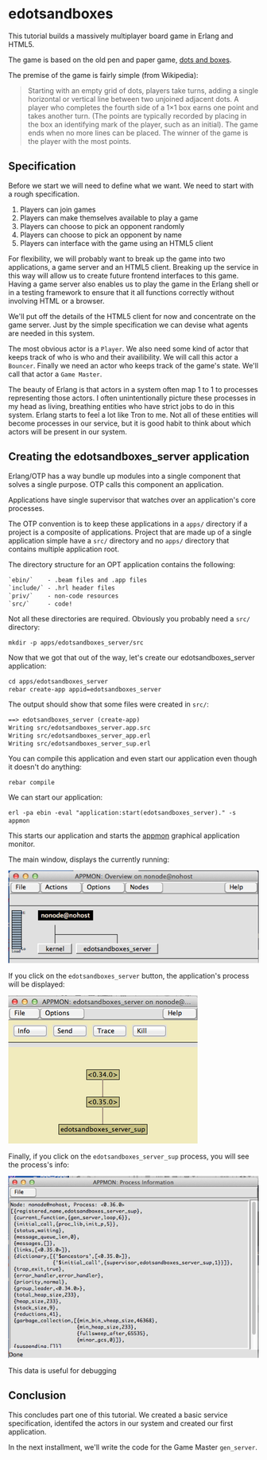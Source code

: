 # edotsandboxes

This tutorial builds a massively multiplayer board game in Erlang and
HTML5.

The game is based on the old pen and paper game, [dots and
boxes](http://en.wikipedia.org/wiki/Dots_and_Boxes).

The premise of the game is fairly simple (from Wikipedia):

> Starting with an empty grid of dots, players take turns, adding a
> single horizontal or vertical line between two unjoined adjacent
> dots. A player who completes the fourth side of a 1×1 box earns one
> point and takes another turn. (The points are typically recorded by
> placing in the box an identifying mark of the player, such as an
> initial). The game ends when no more lines can be placed. The winner
> of the game is the player with the most points.

## Specification

Before we start we will need to define what we want.  We need to start with
a rough specification.

 1. Players can join games
 2. Players can make themselves available to play a game
 2. Players can choose to pick an opponent randomly
 3. Players can choose to pick an opponent by name
 4. Players can interface with the game using an HTML5 client

For flexibility, we will probably want to break up the game into two 
applications, a game server and an HTML5 client.  Breaking up the
service in this way will allow us to create future frontend interfaces
to this game.  Having a game server also enables us to play the game
in the Erlang shell or in a testing framework to ensure that it all
functions correctly without involving HTML or a browser.

We'll put off the details of the HTML5 client for now and concentrate
on the game server. Just by the simple specification we can devise
what agents are needed in this system.

The most obvious actor is a `Player`.  We also need some kind of actor
that keeps track of who is who and their availibility.  We will call
this actor a `Bouncer`. Finally we need an actor who keeps track of
the game's state.  We'll call that actor a `Game Master`.

The beauty of Erlang is that actors in a system often map 1 to 1 to
processes representing those actors.  I often unintentionally picture
these processes in my head as living, breathing entities who have
strict jobs to do in this system.  Erlang starts to feel a lot like
Tron to me.  Not all of these entities will become processes in our
service, but it is good habit to think about which actors will be present in
our system.

## Creating the edotsandboxes_server application

Erlang/OTP has a way bundle up modules into a single component that solves a
single purpose.  OTP calls this component an application.

Applications have single supervisor that watches over an application's core
processes. 

The OTP convention is to keep these applications in a `apps/`
directory if a project is a composite of applications. Project that are made
up of a single application simple have a `src/` directory and no
`apps/` directory that contains multiple application root.

The directory structure for an OPT application contains the following:

    `ebin/`    - .beam files and .app files
    `include/` - .hrl header files
    `priv/`    - non-code resources
    `src/`     - code!

Not all these directories are required.  Obviously you probably need a
`src/` directory:

    mkdir -p apps/edotsandboxes_server/src

Now that we got that out of the way, let's create our
edotsandboxes_server application:

    cd apps/edotsandboxes_server
    rebar create-app appid=edotsandboxes_server

The output should show that some files were created in `src/`:

    ==> edotsandboxes_server (create-app)
    Writing src/edotsandboxes_server.app.src
    Writing src/edotsandboxes_server_app.erl
    Writing src/edotsandboxes_server_sup.erl

You can compile this application and even start our application even
though it doesn't do anything:

    rebar compile

We can start our application:

    erl -pa ebin -eval "application:start(edotsandboxes_server)." -s appmon

This starts our application and starts the
[appmon](http://www.erlang.org/doc/man/appmon.html) graphical application
monitor.  

The main window, displays the currently running:

![appmon main window](./static/appmon-mainwindow.png)

If you click on the `edotsandboxes_server` button, the application's process
will be displayed:

![appmon app window](static/appmon-appwindow.png)

Finally, if you click on the `edotsandboxes_server_sup` process, you will see the
process's info:

![appmon process info](static/appmon-procwindow.png)

This data is useful for debugging

## Conclusion

This concludes part one of this tutorial.  We created a basic service
specification, identifed the actors in our system and created our
first application.

In the next installment, we'll write the code for the Game Master
`gen_server`.
